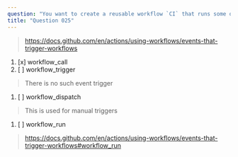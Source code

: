 ```yaml
---
question: "You want to create a reusable workflow `CI` that runs some quality checks, linting and tests on code changes. What event trigger should the `CI` workflow define to allow reusing it in other workflows?"
title: "Question 025"
---
```


> https://docs.github.com/en/actions/using-workflows/events-that-trigger-workflows
1. [x] workflow_call
1. [ ] workflow_trigger
> There is no such event trigger
1. [ ] workflow_dispatch
> This is used for manual triggers
1. [ ] workflow_run
> https://docs.github.com/en/actions/using-workflows/events-that-trigger-workflows#workflow_run

